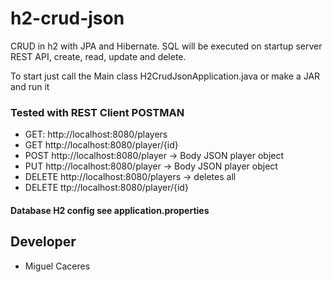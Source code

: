 # h2-crud-json

CRUD in h2 with JPA and Hibernate. SQL will be executed on startup server
REST API, create, read, update and delete.

To start just call the Main class H2CrudJsonApplication.java
or make a JAR and run it

### Tested with REST Client POSTMAN

* GET: http://localhost:8080/players
* GET http://localhost:8080/player/{id}
* POST http://localhost:8080/player  -> Body JSON player object
* PUT http://localhost:8080/player   -> Body JSON player object 
* DELETE http://localhost:8080/players   -> deletes all
* DELETE ttp://localhost:8080/player/{id} 

#### Database H2 config see application.properties

## Developer
* Miguel Caceres